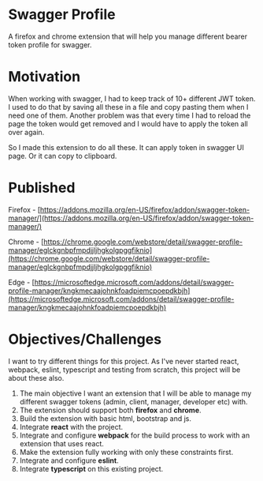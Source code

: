 # Swagger Profile

A firefox and chrome extension that will help you manage different bearer token profile for swagger.

# Motivation

When working with swagger, I had to keep track of 10+ different JWT token. I used to do that by saving all these in a file and copy pasting them when I need one of them. Another problem was that every time I had to reload the page the token would get removed and I would have to apply the token all over again.

So I made this extension to do all these. It can apply token in swagger UI page. Or it can copy to clipboard.

# Published
Firefox - [https://addons.mozilla.org/en-US/firefox/addon/swagger-token-manager/](https://addons.mozilla.org/en-US/firefox/addon/swagger-token-manager/)

Chrome - [https://chrome.google.com/webstore/detail/swagger-profile-manager/eglckgnbpfmpdjjljhgkolgpggfiknio](https://chrome.google.com/webstore/detail/swagger-profile-manager/eglckgnbpfmpdjjljhgkolgpggfiknio)

Edge - [https://microsoftedge.microsoft.com/addons/detail/swagger-profile-manager/kngkmecaajohnkfoadpiemcpoepdkbjh](https://microsoftedge.microsoft.com/addons/detail/swagger-profile-manager/kngkmecaajohnkfoadpiemcpoepdkbjh)

# Objectives/Challenges
I want to try different things for this project. As I've never started react, webpack, eslint, typescript and testing from scratch, this project will be about these also.
1. The main objective I want an extension that I will be able to manage my different swagger tokens (admin, client, manager, developer etc) with.
2. The extension should support both **firefox** and **chrome**.
3. Build the extension with basic html, bootstrap and js.
4. Integrate **react** with the project.
5. Integrate and configure **webpack** for the build process to work with an extension that uses react.
6. Make the extension fully working with only these constraints first.
7. Integrate and configure **eslint**.
8. Integrate **typescript** on this existing project.

